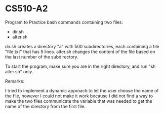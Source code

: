 # CS510-A2

Program to Practice bash commands containing two files:
  - dir.sh
  - alter.sh
  
 dir.sh creates a directory "a" with 500 subdirectories, each containing a file "file.txt" that has 5 lines.
 alter.sh changes the content of the file based on the last number of the subdirectory. 
 
 To start the program, make sure you are in the right directory, and run "sh alter.sh" only.
 
Remarks:

I tried to implement a dynamic approach to let the user choose the name of the file, however I could not make it work because I did not find a way to make the two files communicate the variable that was needed to get the name of the directory from the first file.
